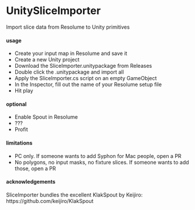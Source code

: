 # UnitySliceImporter
Import slice data from Resolume to Unity primitives
<h4>usage</h4>

- Create your input map in Resolume and save it
- Create a new Unity project
- Download the SliceImporter.unitypackage from Releases
- Double click the .unitypackage and import all
- Apply the SliceImporter.cs script on an empty GameObject
- In the Inspector, fill out the name of your Resolume setup file
- Hit play

<h4>optional</h4>

- Enable Spout in Resolume
- ???
- Profit

<h4>limitations</h4>

- PC only. If someone wants to add Syphon for Mac people, open a PR
- No polygons, no input masks, no fixture slices. If someone wants to add those, open a PR

<h4>acknowledgements</h4>
SliceImporter bundles the excellent KlakSpout by Keijiro: https://github.com/keijiro/KlakSpout

